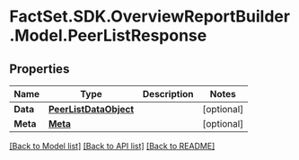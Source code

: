 # FactSet.SDK.OverviewReportBuilder.Model.PeerListResponse

## Properties

Name | Type | Description | Notes
------------ | ------------- | ------------- | -------------
**Data** | [**PeerListDataObject**](PeerListDataObject.md) |  | [optional] 
**Meta** | [**Meta**](Meta.md) |  | [optional] 

[[Back to Model list]](../README.md#documentation-for-models) [[Back to API list]](../README.md#documentation-for-api-endpoints) [[Back to README]](../README.md)

